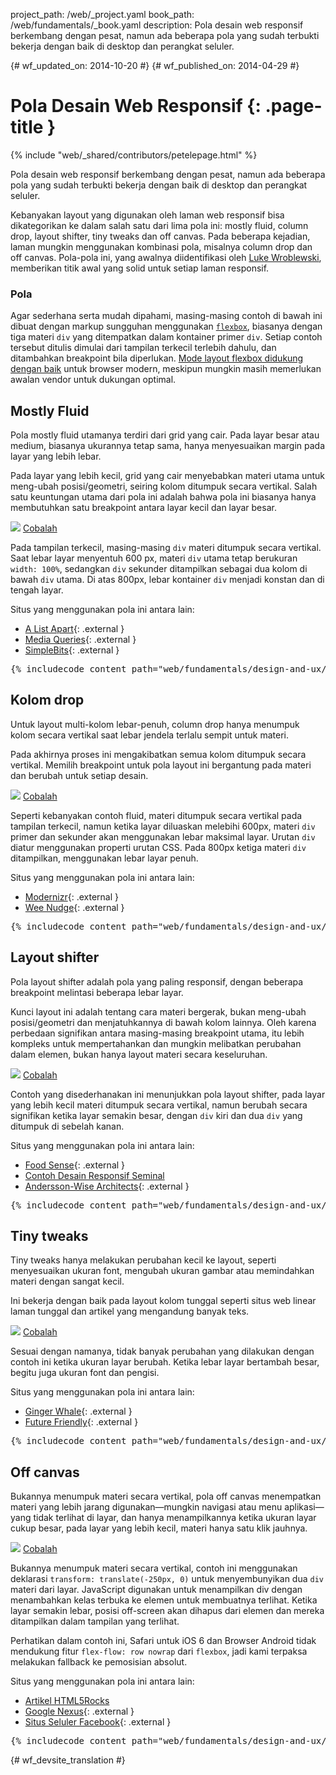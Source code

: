 project_path: /web/_project.yaml
book_path: /web/fundamentals/_book.yaml
description: Pola desain web responsif berkembang dengan pesat, namun ada beberapa pola yang sudah terbukti bekerja dengan baik di desktop dan perangkat seluler.

{# wf_updated_on: 2014-10-20 #}
{# wf_published_on: 2014-04-29 #}

# Pola Desain Web Responsif {: .page-title }

{% include "web/_shared/contributors/petelepage.html" %}

Pola desain web responsif berkembang dengan pesat, namun ada beberapa pola yang sudah terbukti bekerja dengan baik di desktop dan perangkat seluler.

Kebanyakan layout yang digunakan oleh laman web responsif bisa dikategorikan ke dalam salah satu dari lima
pola ini: mostly fluid, column drop, layout shifter, tiny tweaks dan off canvas.
Pada beberapa kejadian, laman mungkin menggunakan kombinasi pola, misalnya column drop
dan off canvas.  Pola-pola ini, yang awalnya diidentifikasi oleh [Luke
Wroblewski](http://www.lukew.com/ff/entry.asp?1514), memberikan titik
awal yang solid untuk setiap laman responsif.

### Pola

Agar sederhana serta mudah dipahami, masing-masing contoh di bawah ini dibuat dengan markup sungguhan menggunakan
[`flexbox`](https://developer.mozilla.org/en-US/docs/Web/Guide/CSS/Flexible_boxes),
biasanya dengan tiga materi `div` yang ditempatkan dalam kontainer primer `div`.
 Setiap contoh tersebut ditulis dimulai dari tampilan terkecil terlebih dahulu, dan ditambahkan
breakpoint bila diperlukan.  [Mode layout flexbox didukung dengan
baik](http://caniuse.com/#search=flexbox) untuk browser modern, meskipun mungkin masih
memerlukan awalan vendor untuk dukungan optimal.

## Mostly Fluid

Pola mostly fluid utamanya terdiri dari grid yang cair.  Pada layar besar atau
medium, biasanya ukurannya tetap sama, hanya menyesuaikan margin
pada layar yang lebih lebar.

Pada layar yang lebih kecil, grid yang cair menyebabkan materi utama untuk meng-ubah posisi/geometri,
seiring kolom ditumpuk secara vertikal.  Salah satu keuntungan utama dari pola ini adalah
bahwa pola ini biasanya hanya membutuhkan satu breakpoint antara layar kecil dan layar
besar.

<img src="imgs/mostly-fluid.svg">
<a href="https://googlesamples.github.io/web-fundamentals/fundamentals/design-and-ux/responsive/mostly-fluid.html" class="button button-primary">Cobalah</a>

Pada tampilan terkecil, masing-masing `div` materi ditumpuk secara vertikal.  Saat lebar
layar menyentuh 600 px, materi `div` utama tetap berukuran `width: 100%`, sedangkan
`div` sekunder ditampilkan sebagai dua kolom di bawah `div` utama.  Di atas
800px, lebar kontainer `div` menjadi konstan dan di tengah layar.

Situs yang menggunakan pola ini antara lain:

 * [A List Apart](http://mediaqueri.es/ala/){: .external }
 * [Media Queries](http://mediaqueri.es/){: .external }
 * [SimpleBits](http://simplebits.com/){: .external }

<pre class="prettyprint">
{% includecode content_path="web/fundamentals/design-and-ux/responsive/_code/mostly-fluid.html" region_tag="mfluid" adjust_indentation="auto" %}
</pre>

## Kolom drop 

Untuk layout multi-kolom lebar-penuh, column drop hanya menumpuk kolom
secara vertikal saat lebar jendela terlalu sempit untuk materi.

Pada akhirnya proses ini mengakibatkan semua kolom ditumpuk secara vertikal.  Memilih
breakpoint untuk pola layout ini bergantung pada materi dan berubah
untuk setiap desain.

<img src="imgs/column-drop.svg">
<a href="https://googlesamples.github.io/web-fundamentals/fundamentals/design-and-ux/responsive/column-drop.html" class="button button-primary">Cobalah</a>

Seperti kebanyakan contoh fluid, materi ditumpuk secara vertikal pada tampilan
terkecil, namun ketika layar diluaskan melebihi 600px, materi
`div` primer dan sekunder akan menggunakan lebar maksimal layar.  Urutan `div` diatur menggunakan
properti urutan CSS.  Pada 800px ketiga materi `div` ditampilkan, menggunakan
lebar layar penuh.

Situs yang menggunakan pola ini antara lain:

 * [Modernizr](https://modernizr.com/){: .external }
 * [Wee Nudge](http://weenudge.com/){: .external }

<pre class="prettyprint">
{% includecode content_path="web/fundamentals/design-and-ux/responsive/_code/column-drop.html" region_tag="cdrop" adjust_indentation="auto" %}
</pre>

## Layout shifter

Pola layout shifter adalah pola yang paling responsif, dengan beberapa
breakpoint melintasi beberapa lebar layar.

Kunci layout ini adalah tentang cara materi bergerak, bukan meng-ubah posisi/geometri dan
menjatuhkannya di bawah kolom lainnya.  Oleh karena perbedaan signifikan antara masing-masing
breakpoint utama, itu lebih kompleks untuk mempertahankan dan mungkin melibatkan perubahan
dalam elemen, bukan hanya layout materi secara keseluruhan.

<img src="imgs/layout-shifter.svg">
<a href="https://googlesamples.github.io/web-fundamentals/fundamentals/design-and-ux/responsive/layout-shifter.html" class="button button-primary">Cobalah</a>

Contoh yang disederhanakan ini menunjukkan pola layout shifter, pada layar yang lebih kecil
materi ditumpuk secara vertikal, namun berubah secara signifikan ketika layar semakin
besar, dengan `div` kiri dan dua `div` yang ditumpuk di sebelah kanan.

Situs yang menggunakan pola ini antara lain:

 * [Food Sense](http://foodsense.is/){: .external }
 * [Contoh
  Desain Responsif Seminal](http://alistapart.com/d/responsive-web-design/ex/ex-site-FINAL.html)
 * [Andersson-Wise Architects](http://www.anderssonwise.com/){: .external }

<pre class="prettyprint">
{% includecode content_path="web/fundamentals/design-and-ux/responsive/_code/layout-shifter.html" region_tag="lshifter" adjust_indentation="auto" %}
</pre>

## Tiny tweaks

Tiny tweaks hanya melakukan perubahan kecil ke layout, seperti menyesuaikan ukuran
font, mengubah ukuran gambar atau memindahkan materi dengan sangat kecil.

Ini bekerja dengan baik pada layout kolom tunggal seperti situs web linear laman tunggal dan artikel yang mengandung banyak teks.

<img src="imgs/tiny-tweaks.svg">
<a href="https://googlesamples.github.io/web-fundamentals/fundamentals/design-and-ux/responsive/tiny-tweaks.html" class="button button-primary">Cobalah</a>

Sesuai dengan namanya, tidak banyak perubahan yang dilakukan dengan contoh ini ketika ukuran layar berubah.
Ketika lebar layar bertambah besar, begitu juga ukuran font dan pengisi.

Situs yang menggunakan pola ini antara lain:

 * [Ginger Whale](http://gingerwhale.com/){: .external }
 * [Future Friendly](http://futurefriendlyweb.com/){: .external }

<pre class="prettyprint">
{% includecode content_path="web/fundamentals/design-and-ux/responsive/_code/tiny-tweaks.html" region_tag="ttweaks" adjust_indentation="auto" %}
</pre>


## Off canvas

Bukannya menumpuk materi secara vertikal, pola off canvas menempatkan
materi yang lebih jarang digunakan&mdash;mungkin navigasi atau menu aplikasi&mdash;yang tidak terlihat di layar, dan hanya
menampilkannya ketika ukuran layar cukup besar, pada layar yang lebih kecil,
materi hanya satu klik jauhnya.

<img src="imgs/off-canvas.svg">
<a href="https://googlesamples.github.io/web-fundamentals/fundamentals/design-and-ux/responsive/off-canvas.html" class="button button-primary">Cobalah</a>

Bukannya menumpuk materi secara vertikal, contoh ini menggunakan deklarasi `transform: translate(-250px, 0)` untuk menyembunyikan dua `div` materi dari layar.  JavaScript digunakan
untuk menampilkan div dengan menambahkan kelas terbuka ke elemen untuk membuatnya terlihat.  Ketika
layar semakin lebar, posisi off-screen akan dihapus dari elemen dan
mereka ditampilkan dalam tampilan yang terlihat.

Perhatikan dalam contoh ini, Safari untuk iOS 6 dan Browser Android tidak mendukung fitur
`flex-flow: row nowrap` dari `flexbox`, jadi kami terpaksa melakukan fallback ke
pemosisian absolut.

Situs yang menggunakan pola ini antara lain:

 * [Artikel HTML5Rocks](http://www.html5rocks.com/en/tutorials/developertools/async-call-stack/)
 * [Google Nexus](https://www.google.com/nexus/){: .external }
 * [Situs Seluler Facebook](https://m.facebook.com/){: .external }

<pre class="prettyprint">
{% includecode content_path="web/fundamentals/design-and-ux/responsive/_code/off-canvas.html" region_tag="ocanvas" adjust_indentation="auto" %}
</pre>


{# wf_devsite_translation #}
